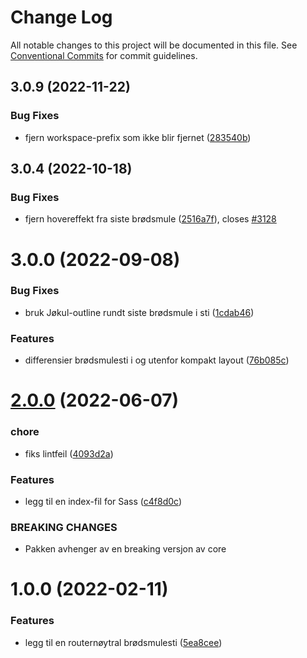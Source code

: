 # Change Log

All notable changes to this project will be documented in this file.
See [Conventional Commits](https://conventionalcommits.org) for commit guidelines.

## 3.0.9 (2022-11-22)

### Bug Fixes

-   fjern workspace-prefix som ikke blir fjernet ([283540b](https://github.com/fremtind/jokul/commit/283540b45f1fe557168eede3ca3637077a10a15b))

## 3.0.4 (2022-10-18)

### Bug Fixes

-   fjern hovereffekt fra siste brødsmule ([2516a7f](https://github.com/fremtind/jokul/commit/2516a7fddb5d86ed135cb384ac94ebca23738ebb)), closes [#3128](https://github.com/fremtind/jokul/issues/3128)

# 3.0.0 (2022-09-08)

### Bug Fixes

-   bruk Jøkul-outline rundt siste brødsmule i sti ([1cdab46](https://github.com/fremtind/jokul/commit/1cdab4658168d353d673b10db3f2953ef36c1418))

### Features

-   differensier brødsmulesti i og utenfor kompakt layout ([76b085c](https://github.com/fremtind/jokul/commit/76b085cbd4d926b5727824c41329a28ad0a73984))

# [2.0.0](https://github.com/fremtind/jokul/compare/@fremtind/jkl-breadcrumb@1.0.12...@fremtind/jkl-breadcrumb@2.0.0) (2022-06-07)

### chore

-   fiks lintfeil ([4093d2a](https://github.com/fremtind/jokul/commit/4093d2a2ae7bbe0d30de882b9f5d144e8e77cede))

### Features

-   legg til en index-fil for Sass ([c4f8d0c](https://github.com/fremtind/jokul/commit/c4f8d0cd31bcab0706a49be1bdf0214fbbbbf646))

### BREAKING CHANGES

-   Pakken avhenger av en breaking versjon av core

# 1.0.0 (2022-02-11)

### Features

-   legg til en routernøytral brødsmulesti ([5ea8cee](https://github.com/fremtind/jokul/commit/5ea8cee12498ef94d19875ae13d4bc79876bd9db))
